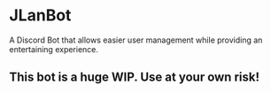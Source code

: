 # JLanBot
A Discord Bot that allows easier user management while providing an entertaining experience.

## This bot is a huge WIP. Use at your own risk! ##